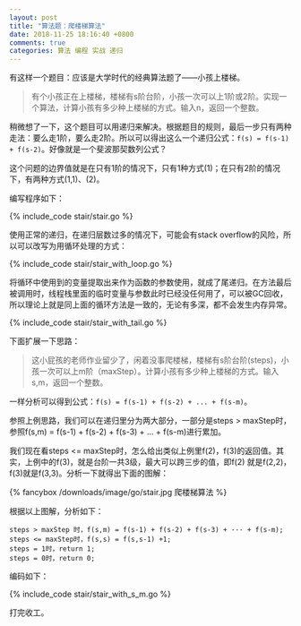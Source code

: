```yaml
---
layout: post
title: "算法题：爬楼梯算法"
date: 2018-11-25 18:16:40 +0800
comments: true
categories: 算法 编程 实战 递归
---
```

有这样一个题目：应该是大学时代的经典算法题了——小孩上楼梯。

> 有个小孩正在上楼梯，楼梯有s阶台阶，小孩一次可以上1阶或2阶。实现一个算法，计算小孩有多少种上楼梯的方式。输入n，返回一个整数。

稍微想了一下，这个题目可以用递归来解决。根据题目的规则，最后一步只有两种走法：要么走1阶，要么走2阶。所以可以得出这么一个递归公式：`f(s) = f(s-1) + f(s-2)`。好像就是一个斐波那契数列公式？

<!-- more -->

这个问题的边界值就是在只有1阶的情况下，只有1种方式(1)；在只有2阶的情况下，有两种方式(1,1)、(2)。

编写程序如下：

{% include_code stair/stair.go %}

使用正常的递归，在递归层数过多的情况下，可能会有stack overflow的风险，所以可以改写为用循环处理的方式：

{% include_code stair/stair_with_loop.go %}

将循环中使用到的变量提取出来作为函数的参数使用，就成了尾递归。在方法最后被调用时，线程栈里面的临时变量与参数此时已经没任何用了，可以被GC回收，所以理论上就是同上面的循环方法是一致的，无论有多深，都不会发生内存异常。

{% include_code stair/stair_with_tail.go %}

下面扩展一下思路：

> 这小屁孩的老师作业留少了，闲着没事爬楼梯，楼梯有s阶台阶(steps)，小孩一次可以上m阶（maxStep）。计算小孩有多少种上楼梯的方式。输入s,m，返回一个整数。

一样分析可以得到公式：`f(s) = f(s-1) + f(s-2) + ... + f(s-m)`。

参照上例思路，我们可以在递归里分为两大部分，一部分是steps > maxStep时，参照f(s,m) = f(s-1) + f(s-2) + f(s-3) + ... + f(s-m)进行累加。

我们现在看steps <= maxStep时，怎么给出类似上例里f(2)，f(3)的返回值。其实，上例中的f(3)，就是台阶一共3级，最大可以跨三步的值，即f(2) 就是f(2,2)，f(3)就是f(3,3)。分析一下就得出下面的图解：

{% fancybox /downloads/image/go/stair.jpg 爬楼梯算法 %}

根据以上图解，分析如下：

```
steps > maxStep 时，f(s,m) = f(s-1) + f(s-2) + f(s-3) + ··· + f(s-m);
steps <= maxStep时，f(s,s) = f(s,s-1) +1;
steps = 1时，return 1;
steps = 0时，return 0;
```

编码如下：

{% include_code stair/stair_with_s_m.go %}

打完收工。